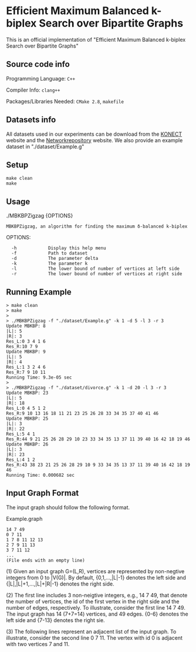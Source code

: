 # Efficient Maximum Balanced k-biplex Search over Bipartite Graphs
This is an official implementation of "Efficient Maximum Balanced k-biplex Search over Bipartite Graphs"


## Source code info
Programming Language: `C++`
 
Compiler Info: `clang++`

Packages/Libraries Needed: `CMake 2.8`, `makefile`

## Datasets info
All datasets used in our experiments can be download from the [KONECT](http://konect.cc) website and the [Networkrepository](https://networkrepository.com/) website. We also provide an example dataset in "./dataset/Example.g"



## Setup
```shell
make clean
make
```

## Usage
  ./MBKBPZigzag {OPTIONS}

    MBKBPZigzag, an algorithm for finding the maximum δ-balanced k-biplex

  OPTIONS:

      -h            Display this help menu
      -f            Path to dataset
      -d            The parameter delta
      -k            The parameter k
      -l            The lower bound of number of vertices at left side
      -r            The lower bound of number of vertices at right side


## Running Example

```shell
> make clean
> make
>
> ./MBKBPZigzag -f "./dataset/Example.g" -k 1 -d 5 -l 3 -r 3
Update MBKBP: 8
|L|: 5
|R|: 3
Res_L:0 3 4 1 6
Res_R:10 7 9
Update MBKBP: 9
|L|: 5
|R|: 4
Res_L:1 3 2 4 6
Res_R:7 9 10 11
Running Time: 9.3e-05 sec
>
> ./MBKBPZigzag -f "./dataset/divorce.g" -k 1 -d 20 -l 3 -r 3
Update MBKBP: 23
|L|: 5
|R|: 18
Res_L:0 4 5 1 2
Res_R:9 10 13 16 18 11 21 23 25 26 28 33 34 35 37 40 41 46
Update MBKBP: 25
|L|: 3
|R|: 22
Res_L:5 4 1
Res_R:44 9 21 25 26 28 29 10 23 33 34 35 13 37 11 39 40 16 42 18 19 46
Update MBKBP: 26
|L|: 3
|R|: 23
Res_L:4 1 2
Res_R:43 38 23 21 25 26 28 29 10 9 33 34 35 13 37 11 39 40 16 42 18 19 46
Running Time: 0.000682 sec
```


## Input Graph Format
The input graph  should follow the following format.

 Example.graph

    14 7 49
    0 7 11
    1 7 8 11 12 13
    2 7 9 11 13
    3 7 11 12
    ...
    (File ends with an empty line)

(1) Given an input graph G=(L,R), vertices are represented by non-negtive integers from 0 to |V(G)|. By default, {0,1,...,|L|-1} denotes the left side and {|L|,|L|+1,...,|L|+|R|-1} denotes the right side. 

(2) The first line includes 3 non-neigtive integers, e.g., 14 7 49, that denote the number of vertices, the id of the first vertex in the right side and the number of edges, respectively. To illustrate, consider the first line 14 7 49. The input graph has 14 (7+7=14) vertices,  and 49 edges. {0-6} denotes the left side and {7-13} denotes the right sie.

(3) The following lines represent an adjacent list of the input graph. To illustrate, consider the second line 0 7 11. The vertex with id 0 is adjacent with two vertices 7 and 11.

